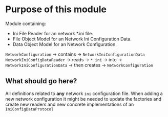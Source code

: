 # Purpose of this module

Module containing:
* Ini File Reader for an network *.ini file.
* File Object Model for an Network Ini Configuration Data.
* Data Object Model for an Network Configuration.

`NetworkConfiguration` -> contains -> `NetworkIniConfigurationData`
`NetworkIniConfigDataReader` -> reads -> `*.ini` -> into -> `NetworkIniConfigurationData` -> then creates -> `NetworkConfiguration`

## What should go here?
All definitions related to **any** network `ini` configuration file.
When adding a new network configuration it might be needed to update the factories and create new readers and new concrete implementations of an `IniConfigDataProtocol`
